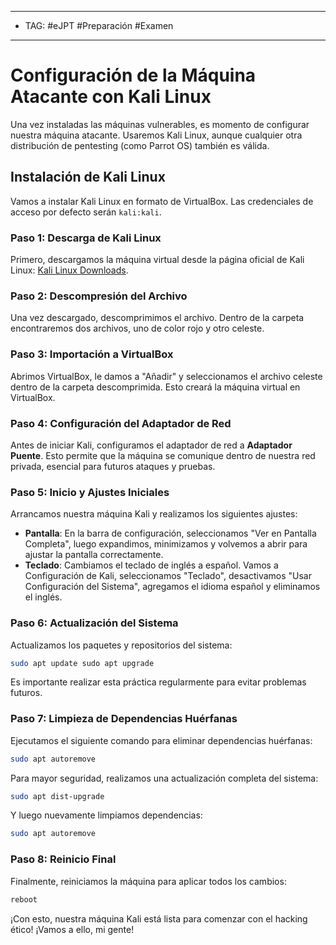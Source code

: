 
---
- TAG: #eJPT #Preparación #Examen 
----
# Configuración de la Máquina Atacante con Kali Linux

Una vez instaladas las máquinas vulnerables, es momento de configurar nuestra máquina atacante. Usaremos Kali Linux, aunque cualquier otra distribución de pentesting (como Parrot OS) también es válida.

## Instalación de Kali Linux

Vamos a instalar Kali Linux en formato de VirtualBox. Las credenciales de acceso por defecto serán `kali:kali`.

### Paso 1: Descarga de Kali Linux

Primero, descargamos la máquina virtual desde la página oficial de Kali Linux: [Kali Linux Downloads](https://www.kali.org/).

### Paso 2: Descompresión del Archivo

Una vez descargado, descomprimimos el archivo. Dentro de la carpeta encontraremos dos archivos, uno de color rojo y otro celeste.

### Paso 3: Importación a VirtualBox

Abrimos VirtualBox, le damos a "Añadir" y seleccionamos el archivo celeste dentro de la carpeta descomprimida. Esto creará la máquina virtual en VirtualBox.

### Paso 4: Configuración del Adaptador de Red

Antes de iniciar Kali, configuramos el adaptador de red a **Adaptador Puente**. Esto permite que la máquina se comunique dentro de nuestra red privada, esencial para futuros ataques y pruebas.

### Paso 5: Inicio y Ajustes Iniciales

Arrancamos nuestra máquina Kali y realizamos los siguientes ajustes:

- **Pantalla**: En la barra de configuración, seleccionamos "Ver en Pantalla Completa", luego expandimos, minimizamos y volvemos a abrir para ajustar la pantalla correctamente.
- **Teclado**: Cambiamos el teclado de inglés a español. Vamos a Configuración de Kali, seleccionamos "Teclado", desactivamos "Usar Configuración del Sistema", agregamos el idioma español y eliminamos el inglés.

### Paso 6: Actualización del Sistema

Actualizamos los paquetes y repositorios del sistema:


```zsh
sudo apt update sudo apt upgrade
```

Es importante realizar esta práctica regularmente para evitar problemas futuros.

### Paso 7: Limpieza de Dependencias Huérfanas

Ejecutamos el siguiente comando para eliminar dependencias huérfanas:

```zsh
sudo apt autoremove
```

Para mayor seguridad, realizamos una actualización completa del sistema:

```zsh
sudo apt dist-upgrade
```

Y luego nuevamente limpiamos dependencias:

```zsh
sudo apt autoremove
```

### Paso 8: Reinicio Final

Finalmente, reiniciamos la máquina para aplicar todos los cambios:

```zsh
reboot
```

¡Con esto, nuestra máquina Kali está lista para comenzar con el hacking ético! ¡Vamos a ello, mi gente!